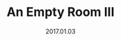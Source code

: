 ---
title: An Empty Room III
slug: empty-room-i
source: https://photos.smugmug.com/Prints/Prints/i-ZJ5zFbh/0/00bd2583/XL/empty-room-3-800-XL.png
alt: Black and white Risograph with halftone dots depecting an empty room with an old telephone next to a closet.
description: One layer Risograph on Stonehenge Cream \#110
date: 2017.01.03
edition: 10
size: 5x5 inches.
media: Risograph
---